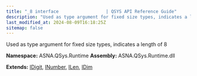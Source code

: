 ```yaml
---
title: "_8 interface                  | QSYS API Reference Guide"
description: "Used as type argument for fixed size types, indicates a length of 8  "
last_modified_at: 2024-08-09T16:18:25Z
sitemap: false
---
```


Used as type argument for fixed size types, indicates a length of 8 

**Namespace:** ASNA.QSys.Runtime
**Assembly:** ASNA.QSys.Runtime.dll

**Extends:** [IDigit](/reference/runtime/qsys-runtime/i-digit.html), [INumber](/reference/runtime/qsys-runtime/i-number.html), [ILen](/reference/runtime/qsys-runtime/i-len.html), [IDim](/reference/runtime/qsys-runtime/i-dim.html)
<br>
<br>
